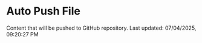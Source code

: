 # Auto Push File

Content that will be pushed to GitHub repository.
Last updated: 07/04/2025, 09:20:27 PM